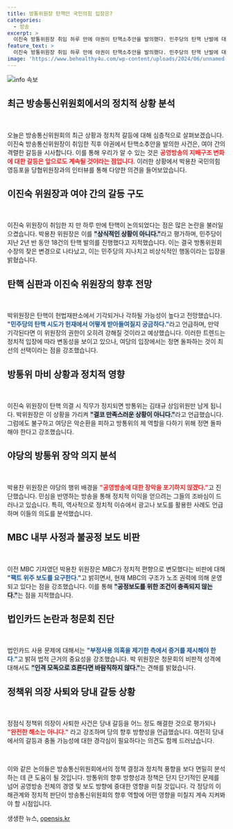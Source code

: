 ```yaml
---
title: 방통위원장 탄핵안 국민의힘 입장은?
categories:
  - 방송
excerpt: >
  이진숙 방통위원장 취임 하루 만에 야권이 탄핵소추안을 발의했다. 민주당의 탄핵 난발에 대한 여권의 반격과 공영방송 지배구조 논란이 격화되며 정치권의 긴장이 고조되고 있다.
feature_text: >
  이진숙 방통위원장 취임 하루 만에 야권이 탄핵소추안을 발의했다. 민주당의 탄핵 난발에 대한 여권의 반격과 공영방송 지배구조 논란이 격화되며 정치권의 긴장이 고조되고 있다.
image: 'https://www.behealthy4u.com/wp-content/uploads/2024/06/unnamed-file.png'
---
```


<p><img src="https://www.behealthy4u.com/wp-content/uploads/2024/06/unnamed-file.png" alt="info 속보" /></p>

<h2 data-ke-size="size26">최근 방송통신위원회에서의 정치적 상황 분석</h2>

<p data-ke-size="size16">&nbsp;</p>

<p>오늘은 방송통신위원회의 최근 상황과 정치적 갈등에 대해 심층적으로 살펴보겠습니다. 이진숙 방송통신위원장이 취임한 직후 야권에서 탄핵소추안을 발의한 사건은, 여야 간의 격렬한 갈등을 시사합니다. 이를 통해 우리가 알 수 있는 것은 <b><span style="color: #ee2323;">공영방송의 지배구조 변화에 대한 갈등은 앞으로도 계속될 것이라는 점입니다.</span></b> 이러한 상황에서 박용찬 국민의힘 영등포을 당협위원장과의 인터뷰를 통해 다양한 의견을 들어보았습니다. </p>

<h2 data-ke-size="size26">이진숙 위원장과 여야 간의 갈등 구도</h2>

<p data-ke-size="size16">&nbsp;</p>

<p>이진숙 위원장이 취임한 지 만 하루 만에 탄핵이 논의되었다는 점은 많은 논란을 불러일으켰습니다. 박용찬 위원장은 이를 <b><span style="background-color: #21538527;">"상식적인 상황이 아니다."</span></b>라고 평가하며, 민주당이 지난 2년 반 동안 18건의 탄핵 발의를 진행했다고 지적했습니다. 이는 결국 방통위원회 수장의 잦은 변경으로 나타났고, 이는 민주당의 지나치고 비상식적인 행동이라는 입장을 밝혔습니다.</p>

<h2 data-ke-size="size26">탄핵 심판과 이진숙 위원장의 향후 전망</h2>

<p data-ke-size="size16">&nbsp;</p>

<p>박위원장은 탄핵이 헌법재판소에서 기각되거나 각하될 가능성이 높다고 전망했습니다. <b><span style="color: #1a5490;">"민주당의 탄핵 시도가 헌재에서 어떻게 받아들여질지 궁금하다."</span></b>라고 언급하며, 만약 기각된다면 이 위원장의 권한이 오히려 강해질 것이라고 예상했습니다. 이러한 트렌드는 정치적 입장에 따라 변동성을 보이고 있으나, 여당의 입장에서는 정면 돌파하는 것이 최선의 선택이라는 점을 강조했습니다.</p>

<h2 data-ke-size="size26">방통위 마비 상황과 정치적 영향</h2>

<p data-ke-size="size16">&nbsp;</p>

<p>이진숙 위원장이 탄핵 의결 시 직무가 정지되면 방통위는 김태규 상임위원만 남게 됩니다. 박위원장은 이 상황을 가리켜 <b><span style="background-color: #21538527;">"결코 만족스러운 상황이 아니다."</span></b>라고 언급했습니다. 그럼에도 불구하고 여당은 악순환을 피하고 방통위의 제 역할을 다하기 위해 정면 돌파해야 한다고 강조했습니다. </p>

<h2 data-ke-size="size26">야당의 방통위 장악 의지 분석</h2>

<p data-ke-size="size16">&nbsp;</p>

<p>박용찬 위원장은 야당의 행위 배경을 <b><span style="color: #ee2323;">"공영방송에 대한 장악을 포기하지 않겠다."</span></b>고 진단했습니다. 민심을 반영하는 방송을 통해 정치적 이익을 얻으려는 그들의 조바심이 드러나고 있습니다. 특히, 역사적으로 정치적 이슈에서 광고나 보도를 활용한 사례도 언급하며 이들의 의도를 분석했습니다.</p>

<h2 data-ke-size="size26">MBC 내부 사정과 불공정 보도 비판</h2>

<p data-ke-size="size16">&nbsp;</p>

<p>이전 MBC 기자였던 박용찬 위원장은 MBC가 정치적 편향으로 변모했다는 비판에 대해 <b><span style="color: #1a5490;">"팩트 위주 보도를 요구한다."</span></b>고 밝히면서, 현재 MBC의 구조가 노조 권력에 의해 운영되고 있다는 점을 강조했습니다. 이를 통해 <b><span style="background-color: #21538527;">"공정보도를 위한 조건이 충족되지 않는다."</span></b>는 점을 지적했습니다.</p>

<h2 data-ke-size="size26">법인카드 논란과 청문회 진단</h2>

<p data-ke-size="size16">&nbsp;</p>

<p>법인카드 사용 문제에 대해서는 <b><span style="color: #1a5490;">"부정사용 의혹을 제기한 측에서 증거를 제시해야 한다."</span></b>고 밝혀 법적 근거의 중요성을 강조했습니다. 박 위원장은 청문회의 비판적 성격에 대해서도 <b><span style="background-color: #21538527;">"인격 모독으로 흐른다면 바람직하지 않다."</span></b>는 견해를 밝혔습니다.</p>

<h2 data-ke-size="size26">정책위 의장 사퇴와 당내 갈등 상황</h2>

<p data-ke-size="size16">&nbsp;</p>

<p>정점식 정책위 의장이 사퇴한 사건은 당내 갈등을 어느 정도 해결한 것으로 평가되나 <b><span style="color: #ee2323;">"완전한 해소는 아니다."</span></b> 라고 강조하며 당의 향후 방향성을 언급했습니다. 여전히 당내에서의 갈등과 충돌 가능성에 대한 경각심이 필요하다는 의견도 함께 드러났습니다. </p>

<p data-ke-size="size16">&nbsp;</p>

<p>이와 같은 논의들은 방송통신위원회에서의 정책 결정과 정치적 풍향을 보다 면밀히 분석하는 데 큰 도움이 될 것입니다. 방통위의 향후 방향성과 정책은 단지 단기적인 문제를 넘어 공영방송 전체의 경영 및 보도 방향에 중대한 영향을 미칠 것입니다. 각 정당의 이해관계와 정치적 판단이 방송통신위원회의 향후 역할에 어떤 영향을 미칠지 계속 지켜봐야 할 시점입니다.</p>
생생한 뉴스, <a href="https://opensis.kr" rel="dofollow">opensis.kr</a>


